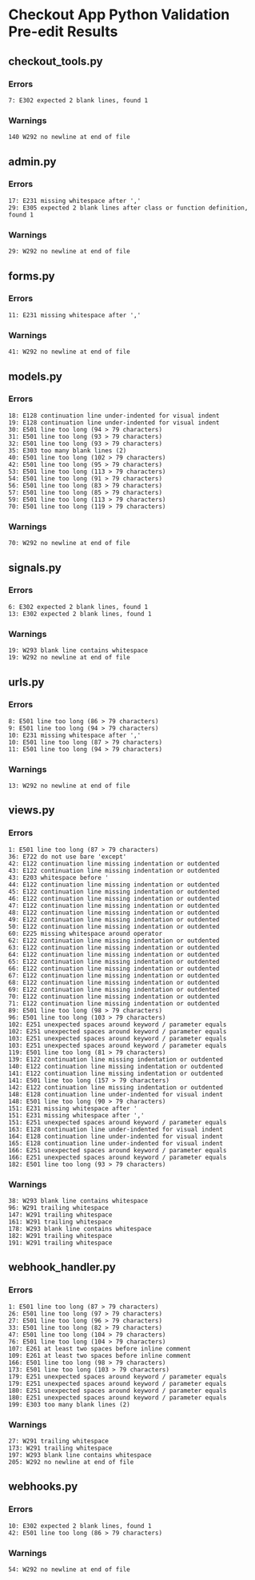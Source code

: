 # Checkout App Python Validation Pre-edit Results

## checkout_tools.py
### Errors

    7: E302 expected 2 blank lines, found 1

### Warnings
    140 W292 no newline at end of file

## admin.py
### Errors

    17: E231 missing whitespace after ','
    29: E305 expected 2 blank lines after class or function definition, found 1

### Warnings
    29: W292 no newline at end of file

## forms.py
### Errors

    11: E231 missing whitespace after ','

### Warnings

    41: W292 no newline at end of file

## models.py
### Errors
    18: E128 continuation line under-indented for visual indent
    19: E128 continuation line under-indented for visual indent
    30: E501 line too long (94 > 79 characters)
    31: E501 line too long (93 > 79 characters)
    32: E501 line too long (93 > 79 characters)
    35: E303 too many blank lines (2)
    40: E501 line too long (102 > 79 characters)
    42: E501 line too long (95 > 79 characters)
    53: E501 line too long (113 > 79 characters)
    54: E501 line too long (91 > 79 characters)
    56: E501 line too long (83 > 79 characters)
    57: E501 line too long (85 > 79 characters)
    59: E501 line too long (113 > 79 characters)
    70: E501 line too long (119 > 79 characters)

### Warnings
    70: W292 no newline at end of file

## signals.py
### Errors

    6: E302 expected 2 blank lines, found 1
    13: E302 expected 2 blank lines, found 1

### Warnings

    19: W293 blank line contains whitespace
    19: W292 no newline at end of file

## urls.py

### Errors

    8: E501 line too long (86 > 79 characters)
    9: E501 line too long (94 > 79 characters)
    10: E231 missing whitespace after ','
    10: E501 line too long (87 > 79 characters)
    11: E501 line too long (94 > 79 characters)

### Warnings

    13: W292 no newline at end of file

## views.py
### Errors
    1: E501 line too long (87 > 79 characters)
    36: E722 do not use bare 'except'
    42: E122 continuation line missing indentation or outdented
    43: E122 continuation line missing indentation or outdented
    43: E203 whitespace before '
    44: E122 continuation line missing indentation or outdented
    45: E122 continuation line missing indentation or outdented
    46: E122 continuation line missing indentation or outdented
    47: E122 continuation line missing indentation or outdented
    48: E122 continuation line missing indentation or outdented
    49: E122 continuation line missing indentation or outdented
    50: E122 continuation line missing indentation or outdented
    60: E225 missing whitespace around operator
    62: E122 continuation line missing indentation or outdented
    63: E122 continuation line missing indentation or outdented
    64: E122 continuation line missing indentation or outdented
    65: E122 continuation line missing indentation or outdented
    66: E122 continuation line missing indentation or outdented
    67: E122 continuation line missing indentation or outdented
    68: E122 continuation line missing indentation or outdented
    69: E122 continuation line missing indentation or outdented
    70: E122 continuation line missing indentation or outdented
    71: E122 continuation line missing indentation or outdented
    89: E501 line too long (98 > 79 characters)
    96: E501 line too long (103 > 79 characters)
    102: E251 unexpected spaces around keyword / parameter equals
    102: E251 unexpected spaces around keyword / parameter equals
    103: E251 unexpected spaces around keyword / parameter equals
    103: E251 unexpected spaces around keyword / parameter equals
    119: E501 line too long (81 > 79 characters)
    139: E122 continuation line missing indentation or outdented
    140: E122 continuation line missing indentation or outdented
    141: E122 continuation line missing indentation or outdented
    141: E501 line too long (157 > 79 characters)
    142: E122 continuation line missing indentation or outdented
    148: E128 continuation line under-indented for visual indent
    148: E501 line too long (90 > 79 characters)
    151: E231 missing whitespace after '
    151: E231 missing whitespace after ','
    151: E251 unexpected spaces around keyword / parameter equals
    163: E128 continuation line under-indented for visual indent
    164: E128 continuation line under-indented for visual indent
    165: E128 continuation line under-indented for visual indent
    166: E251 unexpected spaces around keyword / parameter equals
    166: E251 unexpected spaces around keyword / parameter equals
    182: E501 line too long (93 > 79 characters)

### Warnings
    38: W293 blank line contains whitespace
    96: W291 trailing whitespace
    147: W291 trailing whitespace
    161: W291 trailing whitespace
    178: W293 blank line contains whitespace
    182: W291 trailing whitespace
    191: W291 trailing whitespace

## webhook_handler.py
### Errors
    1: E501 line too long (87 > 79 characters)
    26: E501 line too long (97 > 79 characters)
    27: E501 line too long (96 > 79 characters)
    33: E501 line too long (82 > 79 characters)
    47: E501 line too long (104 > 79 characters)
    76: E501 line too long (104 > 79 characters)
    107: E261 at least two spaces before inline comment
    109: E261 at least two spaces before inline comment
    166: E501 line too long (98 > 79 characters)
    173: E501 line too long (103 > 79 characters)
    179: E251 unexpected spaces around keyword / parameter equals
    179: E251 unexpected spaces around keyword / parameter equals
    180: E251 unexpected spaces around keyword / parameter equals
    180: E251 unexpected spaces around keyword / parameter equals
    199: E303 too many blank lines (2)

### Warnings
    27: W291 trailing whitespace
    173: W291 trailing whitespace
    197: W293 blank line contains whitespace
    205: W292 no newline at end of file

## webhooks.py
### Errors
    10: E302 expected 2 blank lines, found 1
    42: E501 line too long (86 > 79 characters)

### Warnings
    54: W292 no newline at end of file